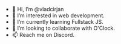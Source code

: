 - 👋 Hi, I’m @vladcirjan
- 👀 I’m interested in web development.
- 🌱 I’m currently learning Fullstack JS.
- 💞️ I’m looking to collaborate with O'Clock.
- 📫 Reach me on Discord. 

<!---
vlxd912/vlxd912 is a ✨ special ✨ repository because its `README.md` (this file) appears on your GitHub profile.
You can click the Preview link to take a look at your changes.
--->
